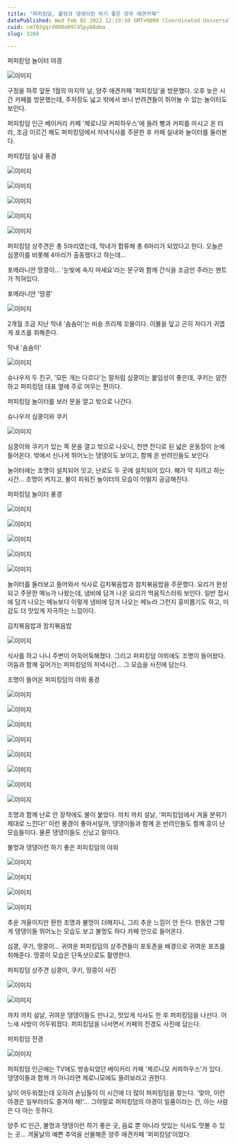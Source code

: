 ```yaml
---
title: "퍼피킹덤, 불멍과 댕댕이런 하기 좋은 양주 애견카페"
datePublished: Wed Feb 02 2022 12:19:50 GMT+0000 (Coordinated Universal Time)
cuid: cm702gqrd000o09l95py88dma
slug: 3260

---
```



퍼피킫덤 놀이터 야경

![이미지](https://cdn.hashnode.com/res/hashnode/image/upload/v1739253148010/a815e86f-894b-4d68-a13a-39d6b2fe27d1.jpeg)

구정을 하루 앞둔 1월의 마지막 날, 양주 애견카페 '퍼피킹덤'을 방문했다. 오후 늦은 시간 카페를 방문했는데, 주차장도 넓고 밖에서 보니 반려견들이 뛰어놀 수 있는 놀이터도 보인다.

퍼피킹덤 인근 베이커리 카페 '제로니모 커피하우스'에 들려 빵과 커피를 마시고 온 터라, 조금 이르긴 해도 퍼피킹덤에서 저녁식사를 주문한 후 카페 실내와 놀이터를 둘러본다.

퍼피킹덤 실내 풍경

![이미지](https://cdn.hashnode.com/res/hashnode/image/upload/v1739253150556/dfc79ed8-36fe-49a7-aaf7-fb2a4d3737d1.jpeg)

![이미지](https://cdn.hashnode.com/res/hashnode/image/upload/v1739253153287/82796dd0-8a80-4e78-a5ed-5c08e53b4f12.jpeg)

![이미지](https://cdn.hashnode.com/res/hashnode/image/upload/v1739253155882/8fca87e5-3a47-4b81-b0f3-9c469b8259e7.jpeg)

![이미지](https://cdn.hashnode.com/res/hashnode/image/upload/v1739253158233/d468badf-9003-45dc-bfa3-bdf5ac34736d.jpeg)

![이미지](https://cdn.hashnode.com/res/hashnode/image/upload/v1739253160897/cd2c46f4-80d1-4546-9076-bbf4bb217f54.jpeg)

퍼피킹덤 상주견은 총 5마리였는데, 막내가 합류해 총 6마리가 되었다고 한다. 오늘은 심쿵이를 비롯해 4마리가 출동했다고 하는데...

포메라니안 땅콩이... '눈빛에 속지 마세요'라는 문구와 함께 간식을 조금만 주라는 멘트가 적혀있다.

포메라니안 '땅콩'

![이미지](https://cdn.hashnode.com/res/hashnode/image/upload/v1739253163617/0fcc975a-615a-44ab-9a6b-9ec102242217.jpeg)

2개월 조금 지난 막내 '솜솜이'는 비숑 프리제 꼬물이다. 이불을 덮고 곤히 자다가 귀엽게 포즈를 취해준다.

막내 '솜솜이'

![이미지](https://cdn.hashnode.com/res/hashnode/image/upload/v1739253166683/86380022-a456-4154-a861-735d9e646254.jpeg)

슈나우저 두 친구, '모든 개는 다르다'는 말처럼 심쿵이는 붙임성이 좋은데, 쿠키는 얌전하고 퍼피킹덤 대표 옆에 주로 머무는 편이다.

퍼피킹덤 놀이터를 보러 문을 열고 밖으로 나간다.

슈나우저 심쿵이와 쿠키

![이미지](https://cdn.hashnode.com/res/hashnode/image/upload/v1739253169606/d8c33e3a-7cbc-4eb7-8001-14b4e4f5b5e1.jpeg)

심쿵이와 쿠키가 있는 쪽 문을 열고 밖으로 나오니, 천연 잔디로 된 넓은 운동장이 눈에 들어온다. 밖에서 신나게 뛰어노는 댕댕이도 보이고, 함께 온 반려인들도 보인다.

놀이터에는 조명이 설치되어 잇고, 난로도 두 곳에 설치되어 있다. 해가 막 지려고 하는 시간... 조명이 켜지고, 불이 피워진 놀이터의 모습이 어떨지 궁금해진다.

퍼피킹덤 놀이터 풍경

![이미지](https://cdn.hashnode.com/res/hashnode/image/upload/v1739253172028/c97365fb-6fd5-490c-83d3-9628735ef99b.jpeg)

![이미지](https://cdn.hashnode.com/res/hashnode/image/upload/v1739253174599/95f6eb18-0b40-4395-ac95-0d0727851853.jpeg)

![이미지](https://cdn.hashnode.com/res/hashnode/image/upload/v1739253177187/dc19b2de-dd0d-4b8c-bdf8-fe7e8be95afc.jpeg)

![이미지](https://cdn.hashnode.com/res/hashnode/image/upload/v1739253179914/002fef10-dbf3-4554-85dd-8c3ac6682420.jpeg)

![이미지](https://cdn.hashnode.com/res/hashnode/image/upload/v1739253182557/c0d01755-9f64-4600-9b38-44601151714a.jpeg)

놀이터를 둘러보고 들어와서 식사로 김치볶음밥과 참치볶음밥을 주문했다. 요리가 완성되고 주문한 메뉴가 나왔는데, 냄비에 담겨 나온 요리가 먹음직스러워 보인다. 일반 접시에 담겨 나오는 메뉴보다 이렇게 냄비에 담겨 나오는 메뉴라 그런지 흥미롭기도 하고, 미감도 더 맛있게 자극하는 느낌이다.

김치볶음밥과 참치볶음밥

![이미지](https://cdn.hashnode.com/res/hashnode/image/upload/v1739253185029/06fdea93-d258-41ff-9b15-aef30fc75db1.jpeg)

식사를 하고 나니 주변이 어둑어둑해졌다. 그리고 퍼피킹덤 야외에도 조명이 들어왔다. 어둠과 함께 깊어가는 퍼피킹덤의 저녁시간... 그 모습을 사진에 담는다.

조명이 들어온 퍼피킹덤의 야외 풍경

![이미지](https://cdn.hashnode.com/res/hashnode/image/upload/v1739253187805/7b246c1d-852e-40e6-8652-5b39406040f2.jpeg)

![이미지](https://cdn.hashnode.com/res/hashnode/image/upload/v1739253190237/0436efe6-b09d-464d-a04f-3eb4a8548165.jpeg)

![이미지](https://cdn.hashnode.com/res/hashnode/image/upload/v1739253193126/3076fbe3-c9ef-4ee6-8b51-b00477f7cc23.jpeg)

![이미지](https://cdn.hashnode.com/res/hashnode/image/upload/v1739253195620/c2d0ec8f-395b-4970-b0a4-0863d0128b10.jpeg)

![이미지](https://cdn.hashnode.com/res/hashnode/image/upload/v1739253198411/4525cc9a-48a3-4bab-a4ae-883aacf21298.jpeg)

![이미지](https://cdn.hashnode.com/res/hashnode/image/upload/v1739253201393/35f9859f-2bab-4e75-a895-70e23199a778.jpeg)

![이미지](https://cdn.hashnode.com/res/hashnode/image/upload/v1739253204053/01737861-bfd9-4117-8820-aff78849f999.jpeg)

![이미지](https://cdn.hashnode.com/res/hashnode/image/upload/v1739253206978/3fa083a4-07d1-421e-9a61-1d0e5917b761.jpeg)

조명과 함께 난로 안 장작에도 불이 붙었다. 까치 까치 설날, '퍼피킹덤에서 겨울 분위기 제대로 느낀다!' 이런 풍경이 좋아서일까, 댕댕이들과 함께 온 반려인들도 함께 흥이 난 모습들이다. 물론 댕댕이들도 신났고 말이다.

불멍과 댕댕이런 하기 좋은 퍼피킹덤의 야외

![이미지](https://cdn.hashnode.com/res/hashnode/image/upload/v1739253209613/31b15cbf-b725-40ec-89dc-25f7498d9f3c.jpeg)

![이미지](https://cdn.hashnode.com/res/hashnode/image/upload/v1739253212251/0c7c5aa0-39b6-455a-bee4-9033e05f5dc9.jpeg)

![이미지](https://cdn.hashnode.com/res/hashnode/image/upload/v1739253215009/be9467f0-ce21-4309-ada7-9a38fd625fe6.jpeg)

![이미지](https://cdn.hashnode.com/res/hashnode/image/upload/v1739253217560/f651505f-7b50-496d-8830-48405962461f.jpeg)

추운 겨울이지만 환한 조명과 불멍이 더해지니, 그리 추운 느낌이 안 든다. 한동안 그렇게 댕댕이들 뛰어노는 모습도 보고 불멍도 하다 카페 안으로 들어온다.

심쿵, 쿠기, 땅콩이... 귀여운 퍼피킹덤의 상주견들이 포토존을 배경으로 귀여운 포즈를 취해준다. 땅콩이 모습은 단독샷으로도 촬영한다.

퍼피킹덤 상주견 심쿵이, 쿠키, 땅콩이 사진

![이미지](https://cdn.hashnode.com/res/hashnode/image/upload/v1739253220268/59a1e14f-a56d-4081-9530-356974d7e660.jpeg)

![이미지](https://cdn.hashnode.com/res/hashnode/image/upload/v1739253222526/4a20da90-123d-4cbd-87fa-4dc743ba8032.jpeg)

까치 까치 설날, 귀여운 댕댕이들도 만나고, 맛있게 식사도 한 후 퍼피킹덤을 나선다. 어느새 사방이 어두워졌다. 퍼피킹덤을 나서면서 카페의 전경도 사진에 담는다.

퍼피킹덤 전경

![이미지](https://cdn.hashnode.com/res/hashnode/image/upload/v1739253224856/ac3f8720-6adc-4906-8d3e-0007b8293fe2.jpeg)

퍼피킹덤 인근에는 TV에도 방송되었던 베이커리 카페 '제르니모 커피하우스'가 있다. 댕댕이들과 함께 가 아니라면 제로니모에도 들려보라고 권한다.

날이 어두워졌는데 오히려 손님들이 이 시간에 더 많이 퍼피킹덤을 찾는다. '맞아, 이런 야경은 일부러라도 즐겨야 해!'... 그야말로 퍼피킹덤의 야경이 일품이라는 건, 아는 사람은 다 아는 듯하다.

양주 IC 인근, 불멍과 댕댕이런 하기 좋은 곳, 음료 뿐 아니라 맛있는 식사도 맛볼 수 있는 곳... 겨울날의 예쁜 추억을 선물해준 양주 애견카페 '퍼피킹덤'이었다.